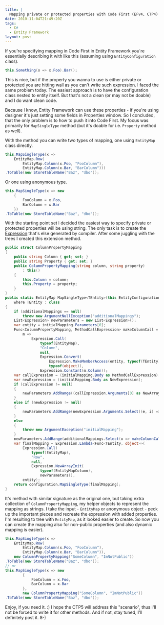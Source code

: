 ```yaml
---
title: |
  Mapping private or protected properties with Code First (EFv4, CTP4)
date: 2010-11-04T21:49:20Z
tags:
  - C#
  - Entity Framework
layout: post
---
```

If you're specifying mapping in Code First in Entity Framework you're essentially describing it with like this (assuming using `EntityConfiguration` class).

```csharp
this.Something(x => x.Foo).Bar();
```

This is nice, but if the property you wanna to use is either private or protected you are hitting wall as you can't write such expression. I faced the same problem today. The easiest approach is to have the configuration class nested to entity itself. But that's not a clean (or may not be doable) and I do want clean code.

Because I know, Entity Framework can use these properties - if you're using designer it's just setting some fields in Properties window. So I concluded, that the only problem is to how to push it into Code First. My focus was primarily for `MapSingleType` method (but it's doable for i.e. `Property` method as well).

With the method you can write two types of mapping, one using `EntityMap` class directly.

```csharp
this.MapSingleType(x =>
	EntityMap.Row(
		EntityMap.Column(x.Foo, "FooColumn"),
		EntityMap.Column(x.Bar, "BarColumn")))
.ToTable(new StoreTableName("Baz", "dbo"));
```

Or one using anonymous type.

```csharp
this.MapSingleType(x => new
    {
        FooColumn = x.Foo,
        BarColumn = x.Bar
    })
.ToTable(new StoreTableName("Baz", "dbo"));
```

With the starting point set I decided the easiest way to specify private or protected properties will be using string. The only task is to create the [Expression][1] that's else generated by compiler. After some juggling with the trees I created this extension method.

```csharp
public struct ColumnPropertyMapping
{
	public string Column { get; set; }
	public string Property { get; set; }
	public ColumnPropertyMapping(string column, string property)
		: this()
	{
		this.Column = column;
		this.Property = property;
	}
}
public static EntityMap MapSingleType<TEntity>(this EntityConfiguration<TEntity> configuration, Expression<Func<TEntity, object>> initialMapping, params ColumnPropertyMapping[] additionalMappings)
	where TEntity : class
{
	if (additionalMappings == null)
		throw new ArgumentNullException("additionalMappings");
	List<Expression> newParameters = new List<Expression>();
	var entity = initialMapping.Parameters[0];
	Func<ColumnPropertyMapping, MethodCallExpression> makeColumnCall =
		m =>
			Expression.Call(
				typeof(EntityMap),
				"Column",
				null,
				Expression.Convert(
					Expression.MakeMemberAccess(entity, typeof(TEntity).GetMember(m.Property, BindingFlags.Instance | BindingFlags.Public | BindingFlags.NonPublic).First()),
					typeof(object)),
				Expression.Constant(m.Column));
	var callExpression = (initialMapping.Body as MethodCallExpression);
	var newExpression = (initialMapping.Body as NewExpression);
	if (callExpression != null)
	{
		newParameters.AddRange((callExpression.Arguments[0] as NewArrayExpression).Expressions);
	}
	else if (newExpression != null)
	{
		newParameters.AddRange(newExpression.Arguments.Select((e, i) => new ColumnPropertyMapping(newExpression.Members[i].Name, (e as MemberExpression).Member.Name)).Select(x => makeColumnCall(x)));
	}
	else
	{
		throw new ArgumentException("initialMapping");
	}
	newParameters.AddRange(additionalMappings.Select(x => makeColumnCall(x)));
	var finalMapping = Expression.Lambda<Func<TEntity, object>>(
		Expression.Call(
			typeof(EntityMap),
			"Row",
			null,
			Expression.NewArrayInit(
				typeof(EntityMapColumn),
				newParameters)),
		entity);
	return configuration.MapSingleType(finalMapping);
}
```

It's method with similar signature as the original one, but taking extra collection of `ColumnPropertyMapping`, my helper objects to represent the mapping as strings. I take the input - `EntityMap` or anonymous object - peck up the important pieces and recreate the expression with added properties. I'm resulting to tree with `EntityMap`, as it looked easier to create. So now you can create the mapping also for non-public properties (and also dynamic mapping is easier).

```csharp
this.MapSingleType(x =>
	EntityMap.Row(
		EntityMap.Column(x.Foo, "FooColumn"),
		EntityMap.Column(x.Bar, "BarColumn")),
	new ColumnPropertyMapping("SomeColumn", "ImNotPublic"))
.ToTable(new StoreTableName("Baz", "dbo"));
// or
this.MapSingleType(x => new
		{
			FooColumn = x.Foo,
			BarColumn = x.Bar
		},
		new ColumnPropertyMapping("SomeColumn", "ImNotPublic"))
.ToTable(new StoreTableName("Baz", "dbo"));
```

Enjoy, if you need it. :) I hope the CTP5 will address this "scenario", thus I'll not be forced to write it for other methods. And if not, stay tuned, I'll definitely post it. 8-)

[1]: http://msdn.microsoft.com/en-us/library/system.linq.expressions.expression.aspx